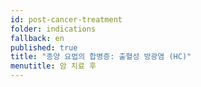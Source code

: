 ```yaml
---
id: post-cancer-treatment
folder: indications
fallback: en
published: true
title: "종양 요법의 합병증: 출혈성 방광염 (HC)"
menutitle: 암 치료 후
---
```


